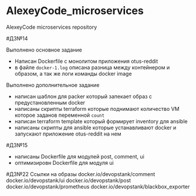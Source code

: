 # AlexeyCode_microservices
AlexeyCode microservices repository

#ДЗ№14

Выполнено основное задание
- Написан Dockerfile c монолитом приложения otus-reddit
- в файле  ```docker-1.log``` описана разница между контейнером и образом, а так же логи команды docker image

Выполнено дополнительное задание
- написан шаблон для packer который запекает образ с предустановленным docker
- написаны скрипты terraform которые поднимают количество VM которое заданов переменной  ```count```
- написан terraform template который формирует inventory для ansible
- написаны скрипты для ansible которые устанавливают docker и запускают приложение otus-reddit на нем

#ДЗ№15
- написаны Dockerfile для модулей post, comment, ui
- оптимизировн Dockerfile для модуля ui

#ДЗ№22
Ссылки на образы
docker.io/devopstank/comment
docker.io/devopstank/ui
docker.io/devopstank/post
docker.io/devopstank/prometheus
docker.io/devopstank/blackbox_exporter

